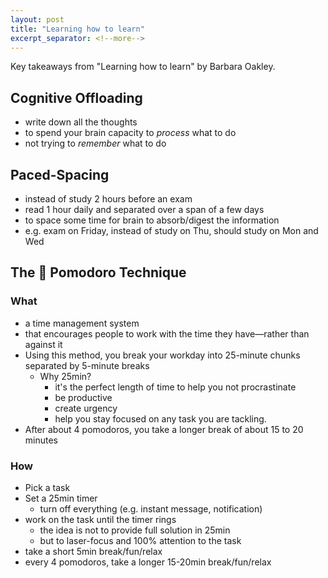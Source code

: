 ```yaml
---
layout: post
title: "Learning how to learn"
excerpt_separator: <!--more-->
---
```


Key takeaways from "Learning how to learn" by Barbara Oakley.<!--more-->

## Cognitive Offloading

* write down all the thoughts
* to spend your brain capacity to *process* what to do
* not trying to *remember* what to do

## Paced-Spacing

* instead of study 2 hours before an exam
* read 1 hour daily and separated over a span of a few days
* to space some time for brain to absorb/digest the information
* e.g. exam on Friday, instead of study on Thu, should study on Mon and Wed

## The 🍅 Pomodoro Technique

### What

* a time management system
* that encourages people to work with the time they have—rather than against it
* Using this method, you break your workday into 25-minute chunks separated by 5-minute breaks
    * Why 25min?
        * it's the perfect length of time to help you not procrastinate
        * be productive
        * create urgency
        * help you stay focused on any task you are tackling.
* After about 4 pomodoros, you take a longer break of about 15 to 20 minutes

### How

* Pick a task
* Set a 25min timer
    * turn off everything (e.g. instant message, notification)
* work on the task until the timer rings
    * the idea is not to provide full solution in 25min
    * but to laser-focus and 100% attention to the task
* take a short 5min break/fun/relax
* every 4 pomodoros, take a longer 15-20min break/fun/relax

